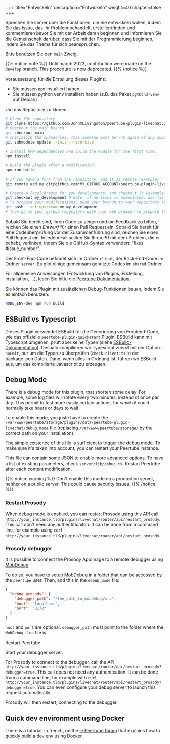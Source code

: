+++
title="Entwickeln"
description="Entwickeln"
weight=40
chapter=false
+++

Sprechen Sie immer über die Funktionen, die Sie entwickeln wollen, indem Sie das Issue, das Ihr Problem behandelt, erstellen/finden und kommentieren bevor Sie mit der Arbeit daran beginnen und informieren Sie die Gemeinschaft darüber, dass Sie mit der Programmierung beginnen, indem Sie das Thema für sich beanspruchen.

Bitte benutzen Sie den `main` Zweig.

{{% notice note %}}
Until march 2023, contribution were made on the `develop` branch. This procedure is now deprecated.
{{% /notice %}}

Voraussetzung für die Erstellung dieses Plugins:

- Sie müssen `npm` installiert haben
- Sie müssen python venv installiert haben (z.B. das Paket `python3-venv` auf Debian)

Um das Repository zu klonen:

```bash
# Clone the repository
git clone https://github.com/JohnXLivingston/peertube-plugin-livechat.git
# Checkout the main branch
git checkout main
# Initialize the submodules. This command must be run again if any submodules' version changes.
git submodule update --init --recursive

# Install NPM dependencies and build the module for the first time:
npm install

# Build the plugin after a modification:
npm run build

# If you have a fork from the repository, add it as remote (example):
git remote add me git@github.com:MY_GITHUB_ACCOUNT/peertube-plugin-livechat.git

# Create a local branch for you developments, and checkout it (example):
git checkout my_development # Note: if an issue is associated, use fix_1234 as your branch name (where 1234 is the issue's number)
# To propose your modifications, push your branch to your repository (example):
git push --set-upstream me my_development
# Then go to your github repository with your web browser to propose the Pull Request (see additional instructions below)
```

Sobald Sie bereit sind, Ihren Code zu zeigen und um Feedback zu bitten, reichen Sie einen *Entwurf* für einen Pull Request ein.
Sobald Sie bereit für eine Codeüberprüfung vor der Zusammenführung sind, reichen Sie einen Pull Request ein. In jedem Fall sollten Sie Ihren PR mit dem Problem, die er behebt, verlinken, indem Sie die GitHub-Syntax verwenden: "fixes #issue_number".

Der Front-End-Code befindet sich im Ordner `client`, der Back-End-Code im Ordner `server`. Es gibt einige gemeinsam genutzte Codes im `shared` Ordner.

Für allgemeine Anweisungen (Entwicklung von Plugins, Erstellung, Installation, ...), lesen Sie bitte die [Peertube Dokumentation](https://docs.joinpeertube.org/contribute-plugins?id=write-a-plugintheme).

Sie können das Plugin mit zusätzlichen Debug-Funktionen bauen, indem Sie es einfach benutzen:

```bash
NODE_ENV=dev npm run build
```

## ESBuild vs Typescript

Dieses Plugin verwendet ESBuild für die Generierung von Frontend-Code, wie das offizielle `peertube-plugin-quickstart` Plugin.
ESBuild kann mit Typescript umgehen, prüft aber keine Typen
(siehe [ESBuild-Dokumentation](https://esbuild.github.io/content-types/#typescript)).
Deshalb kompilieren wir Typescript zuerst mit der Option `-noEmit`, nur um die Typen zu überprüfen (`check:client:ts` in der package.json Datei).
Dann, wenn alles in Ordnung ist, führen wir ESBuild aus, um das kompilierte Javascript zu erzeugen.

## Debug Mode

There is a debug mode for this plugin, that shorten some delay.
For example, some log files will rotate every two minutes, instead of once per day.
This permit to test more easily certain actions, for which it could normally take hours or days to wait.

To enable this mode, you juste have to create the
`/var/www/peertube/storage/plugins/data/peertube-plugin-livechat/debug_mode` file
(replacing `/var/www/peertube/storage/` by the correct path on your installation).

The simple existence of this file is sufficient to trigger the debug mode.
To make sure it's taken into account, you can restart your Peertube instance.

This file can contain some JSON to enable more advanced options.
To have a list of existing parameters, check `server/lib/debug.ts`.
Restart Peertube after each content modification.

{{% notice warning %}}
Don't enable this mode on a production server, neither on a public server.
This could cause security issues.
{{% /notice %}}

### Restart Prosody

When debug mode is enabled, you can restart Prosody using this API call:
`http://your_instance.tld/plugins/livechat/router/api/restart_prosody`.
This call don't need any authentificaiton.
It can be done from a command line, for example using
`curl http://your_instance.tld/plugins/livechat/router/api/restart_prosody`.

### Prosody debugger

It is possible to connect the Prosody AppImage to a remote debugger using [MobDebug](https://luarocks.org/modules/paulclinger/mobdebug).

To do so, you have to setup MobDebug in a folder that can be accessed by the `peertube` user.
Then, add this in the `debub_mode` file:

```json
{
  "debug_prosody": {
    "debugger_path": "/the_path_to_mobdebug/src",
    "host": "localhost",
    "port": "8172"
  }
}
```

`host` and `port` are optional. `debugger_path` must point to the folder where the `MobDebug` `.lua` file is.

Restart Peertube.

Start your debugger server.

For Prosody to connect to the debugger, call the API
`http://your_instance.tld/plugins/livechat/router/api/restart_prosody?debugger=true`.
This call does not need any authentication.
It can be done from a command line, for example with
`curl http://your_instance.tld/plugins/livechat/router/api/restart_prosody?debugger=true`.
You can even configure your debug server to launch this request automatically.

Prosody will then restart, connecting to the debugger.

## Quick dev environment using Docker

There is a tutorial, in french, on the
[le Peertube forum](https://framacolibri.org/t/tutoriel-creer-un-environnement-de-developpement-de-plugin-peertube-rapidement-en-utilisant-docker-et-qui-permet-de-tester-la-federation/17631)
that explains how to quickly build a dev env using Docker.
